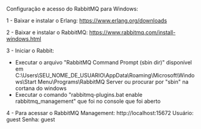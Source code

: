 Configuração e acesso do RabbitMQ para Windows:

1 - Baixar e instalar o Erlang: https://www.erlang.org/downloads

2 - Baixar e instalar o RabbitMQ: https://www.rabbitmq.com/install-windows.html

3 - Iniciar o Rabbit:
  - Executar o arquivo "RabbitMQ Command Prompt (sbin dir)" 
  disponível em C:\Users\SEU_NOME_DE_USUARIO\AppData\Roaming\Microsoft\Windows\Start Menu\Programs\RabbitMQ Server
  ou procurar por "sbin" na cortana do windows
  - Executar o comando "rabbitmq-plugins.bat enable rabbitmq_management" que foi no console que foi aberto

4 - Para acessar o RabbitMQ Management: http://localhost:15672
  Usuário: guest
  Senha: guest
